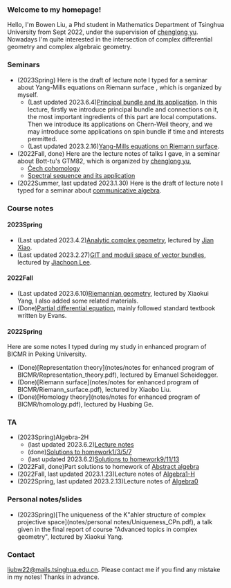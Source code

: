 ### Welcome to my homepage!
Hello, I'm Bowen Liu, a Phd student in Mathematics Department of Tsinghua University from Sept 2022, under the supervision of [chenglong yu](https://chenglongyu.github.io/). Nowadays I'm quite interested in the intersection of complex differential geometry and complex algebraic geometry.


### Seminars
* (2023Spring) Here is the draft of lecture note I typed for a seminar about Yang-Mills equations on Riemann surface , which is organized by myself.
   - (Last updated 2023.6.4)[Principal bundle and its application](notes/2023Spring/geometry_of_principal_bundle.pdf). In this lecture, firstly we introduce principal bundle and connections on it, the most important ingredients of this part are local computations. Then we introduce its applications on Chern-Weil theory, and we may introduce some applications on spin bundle if time and interests permitted.
   - (Last updated 2023.2.16)[Yang-Mills equations on Riemann surface](notes/2023Spring/YM_equations_on_Riemann_surface.pdf).
* (2022Fall, done) Here are the lecture notes of talks I gave, in a seminar about Bott-tu's GTM82, which is organized by [chenglong yu](https://chenglongyu.github.io/),
   - [Čech cohomology](notes/2022Fall/Cech_cohomology.pdf)
   - [Spectral sequence and its application](notes/2022Fall/Spectral_sequence.pdf)
 * (2022Summer, last updated 2023.1.30) Here is the draft of lecture note I typed for a seminar about [communicative algebra](notes/2022Summer/note_for_communicative_algebra.pdf).


### Course notes
#### 2023Spring
* (Last updated 2023.4.2)[Analytic complex geometry](notes/2023Spring/Analytic_complex_geometry.pdf), lectured by [Jian Xiao](https://sites.google.com/view/jianxiao/).
* (Last updated 2023.2.27)[GIT and moduli space of vector bundles](notes/2023Spring/Kempf_Ness.pdf), lectured by [Jiachoon Lee](https://jiachoonlee.github.io).

#### 2022Fall
* (Last updated 2023.6.10)[Riemannian geometry](notes/2022Fall/Riemannian_geometry.pdf), lectured by Xiaokui Yang, I also added some related materials.
* (Done)[Partial differential equation](notes/2022Fall/pde.pdf), mainly followed standard textbook written by Evans.

#### 2022Spring
Here are some notes I typed during my study in enhanced program of BICMR in Peking University. 
* (Done)[Representation theory](notes/notes for enhanced program of BICMR/Representation_theory.pdf), lectured by Emanuel Scheidegger. 
* (Done)[Riemann surface](notes/notes for enhanced program of BICMR/Riemann_surface.pdf), lectured by Xiaobo Liu.
* (Done)[Homology theory](notes/notes for enhanced program of BICMR/homology.pdf), lectured by Huabing Ge.


### TA
* (2023Spring)Algebra-2H
   - (last updated 2023.6.2)[Lecture notes](notes/2023Spring/Algebra2-H.pdf)
   - (done)[Solutions to homework1/3/5/7](notes/2023Spring/Solutions(1_3_5_7).pdf)
   - (last updated 2023.6.2)[Solutions to homework9/11/13](notes/2023Spring/Solutions(9_11_13).pdf)
* (2022Fall, done)Part solutions to homework of [Abstract algebra](notes/2022Fall/Sol_to_abstract_algebra.pdf)
* (2022Fall, last updated 2023.1.23)Lecture notes of [Algebra1-H](notes/2022Fall/Algebra1-H.pdf)
* (2022Spring, last updated 2023.2.13)Lecture notes of [Algebra0](notes/2023Spring/Algebra0.pdf)


### Personal notes/slides
* (2023Spring)[The uniqueness of the K\"ahler structure of complex projective space](notes/personal notes/Uniqueness_CPn.pdf), a talk given in the final report of course "Advanced topics in complex geometry", lectured by Xiaokui Yang.


### Contact
liubw22@mails.tsinghua.edu.cn. Please contact me if you find any mistake in my notes! Thanks in advance.
